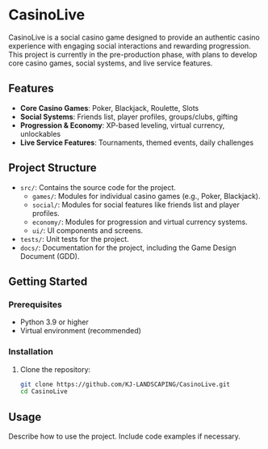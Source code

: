 # CasinoLive

CasinoLive is a social casino game designed to provide an authentic casino experience with engaging social interactions and rewarding progression. This project is currently in the pre-production phase, with plans to develop core casino games, social systems, and live service features.

## Features
- **Core Casino Games**: Poker, Blackjack, Roulette, Slots
- **Social Systems**: Friends list, player profiles, groups/clubs, gifting
- **Progression & Economy**: XP-based leveling, virtual currency, unlockables
- **Live Service Features**: Tournaments, themed events, daily challenges

## Project Structure
- `src/`: Contains the source code for the project.
  - `games/`: Modules for individual casino games (e.g., Poker, Blackjack).
  - `social/`: Modules for social features like friends list and player profiles.
  - `economy/`: Modules for progression and virtual currency systems.
  - `ui/`: UI components and screens.
- `tests/`: Unit tests for the project.
- `docs/`: Documentation for the project, including the Game Design Document (GDD).

## Getting Started
### Prerequisites
- Python 3.9 or higher
- Virtual environment (recommended)

### Installation
1. Clone the repository:
   ```bash
   git clone https://github.com/KJ-LANDSCAPING/CasinoLive.git
   cd CasinoLive
   ```

## Usage

Describe how to use the project. Include code examples if necessary.
